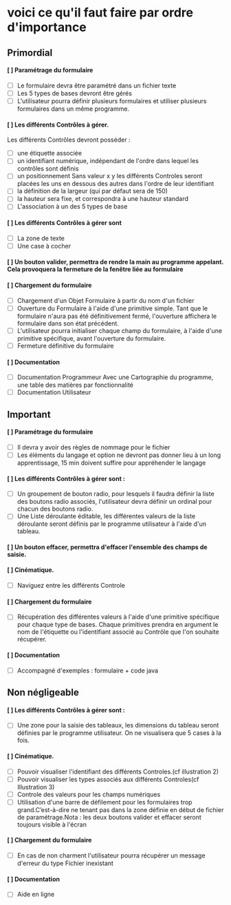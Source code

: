 # voici ce qu'il faut faire par ordre d'importance

## Primordial
#### [ ] Paramétrage du formulaire
- [ ] Le formulaire devra être paramétré dans un fichier texte
- [ ] Les 5 types de bases devront être gérés
- [ ] L'utilisateur pourra définir plusieurs formulaires et utiliser plusieurs formulaires dans un même programme.

#### [ ] Les différents Contrôles à gérer.
Les différents Contrôles devront posséder :
- [ ] une étiquette associée
- [ ] un  identifiant numérique, indépendant de l'ordre dans lequel les contrôles sont définis
- [ ] un positionnement Sans valeur x y les différents Controles seront placées les uns en dessous des autres dans l'ordre de leur identifiant
- [ ] la définition de la largeur (qui par défaut sera de 150)
- [ ] la hauteur sera fixe, et correspondra à une hauteur standard
- [ ] L'association à un des 5 types de base

#### [ ] Les différents Contrôles à gérer sont
- [ ] La zone de texte
- [ ] Une case à cocher

#### [ ] Un  bouton  valider,  permettra  de  rendre  la main  au  programme  appelant.  Cela  provoquera  la fermeture de la fenêtre liée au formulaire
#### [ ] Chargement du formulaire
- [ ] Chargement d'un Objet Formulaire à partir du nom d'un fichier
- [ ] Ouverture du Formulaire à l'aide d'une primitive simple. Tant  que  le  formulaire  n'aura  pas  été  définitivement  fermé,  l'ouverture affichera le formulaire dans son état précédent.
- [ ] L'utilisateur  pourra  initialiser  chaque  champ  du  formulaire,  à  l'aide  d'une  primitive spécifique, avant l'ouverture du formulaire.
- [ ] Fermeture définitive du formulaire

#### [ ] Documentation
- [ ] Documentation Programmeur Avec une Cartographie du programme, une table des matières par fonctionnalité
- [ ] Documentation Utilisateur

## Important

#### [ ] Paramétrage du formulaire
- [ ] Il devra y avoir des règles de nommage pour le fichier
- [ ] Les éléments du langage et option ne devront pas donner lieu à un long apprentissage, 15 min doivent suffire pour appréhender le langage

#### [ ] Les différents Contrôles à gérer sont :
- [ ] Un groupement de bouton radio, pour lesquels il faudra définir la liste des boutons radio associés, l'utilisateur devra définir un ordinal pour chacun des boutons radio.
- [ ] Une Liste déroulante éditable, les différentes valeurs de la liste déroulante seront définis par le programme utilisateur à l'aide d'un tableau.

#### [ ] Un bouton effacer, permettra d'effacer l'ensemble des champs de saisie.

#### [ ] Cinématique.
- [ ] Naviguez entre les différents Controle

#### [ ] Chargement du formulaire
- [ ] Récupération des différentes valeurs à l'aide d'une primitive spécifique pour chaque type de bases. Chaque primitives prendra en argument le nom de l'étiquette ou l'identifiant associé au Contrôle que l'on souhaite récupérer.

#### [ ] Documentation
- [ ] Accompagné d'exemples : formulaire + code java

## Non négligeable

#### [ ] Les différents Contrôles à gérer sont :
- [ ] Une zone pour la saisie des tableaux, les dimensions du tableau seront définies par le programme utilisateur. On ne visualisera que 5 cases à la fois.

#### [ ] Cinématique.
- [ ] Pouvoir visualiser l'identifiant des différents Controles.(cf illustration 2)
- [ ] Pouvoir visualiser les types associés aux différents Controles(cf Illustration 3)
- [ ] Controle des valeurs pour les champs numériques
- [ ] Utilisation d'une barre de défilement pour les formulaires trop grand.C’est-à-dire ne tenant pas dans la zone définie en début de fichier de paramétrage.Nota : les deux boutons valider et effacer seront toujours visible à l'écran

#### [ ] Chargement du formulaire
- [ ] En cas de non charment l'utilisateur pourra récupérer un message d'erreur du type
Fichier inexistant

#### [ ] Documentation
- [ ] Aide en ligne
